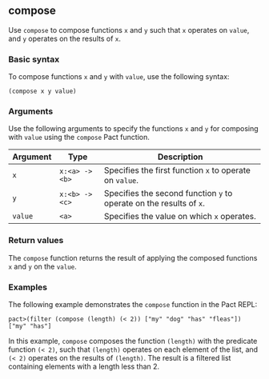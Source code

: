 ## compose
Use `compose` to compose functions `x` and `y` such that `x` operates on `value`, and `y` operates on the results of `x`.

### Basic syntax

To compose functions `x` and `y` with `value`, use the following syntax:

`(compose x y value)`

### Arguments

Use the following arguments to specify the functions `x` and `y` for composing with `value` using the `compose` Pact function.

| Argument | Type | Description |
| --- | --- | --- |
| `x` | `x:<a> -> <b>` | Specifies the first function `x` to operate on `value`. |
| `y` | `x:<b> -> <c>` | Specifies the second function `y` to operate on the results of `x`. |
| `value` | `<a>` | Specifies the value on which `x` operates. |

### Return values

The `compose` function returns the result of applying the composed functions `x` and `y` on the `value`.

### Examples

The following example demonstrates the `compose` function in the Pact REPL:

```pact
pact>(filter (compose (length) (< 2)) ["my" "dog" "has" "fleas"])
["my" "has"]
```

In this example, `compose` composes the function `(length)` with the predicate function `(< 2)`, such that `(length)` operates on each element of the list, and `(< 2)` operates on the results of `(length)`. The result is a filtered list containing elements with a length less than 2.
